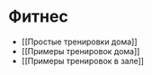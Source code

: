 # Фитнес

- [[Простые тренировки дома]]
- [[Примеры тренировок дома]]
- [[Примеры тренировок в зале]]